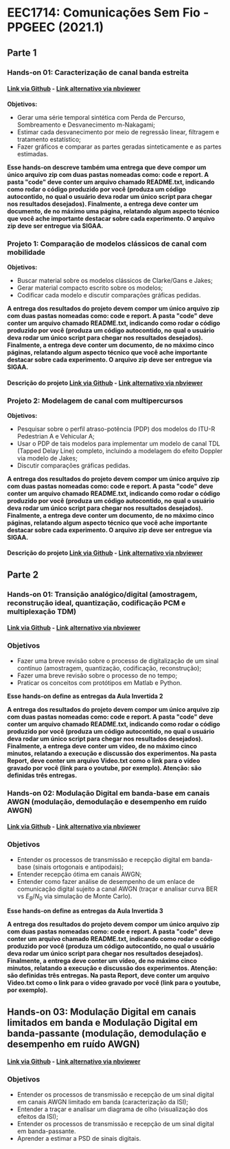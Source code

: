 # EEC1714: Comunicações Sem Fio - PPGEEC (2021.1) 

## Parte 1

### Hands-on 01: Caracterização de canal banda estreita

#### [Link via Github](https://github.com/vicentesousa/EEC1714/blob/master/h01_parte_03.ipynb) - [Link alternativo via nbviewer](http://nbviewer.jupyter.org/github/vicentesousa/EEC1714/blob/master/h01_parte_03.ipynb)

**Objetivos:**
- Gerar uma série temporal sintética com Perda de Percurso, Sombreamento e Desvanecimento m-Nakagami;
- Estimar cada desvanecimento por meio de regressão linear, filtragem e tratamento estatístico;
- Fazer gráficos e comparar as partes geradas sinteticamente e as partes estimadas.

**Esse hands-on descreve também uma entrega que deve compor um único arquivo zip com duas pastas nomeadas como: code e report. A pasta "code" deve conter um arquivo chamado README.txt, indicando como rodar o código produzido por você (produza um código autocontido, no qual o usuário deva rodar um único script para chegar nos resultados desejados). Finalmente, a entrega deve conter um documento, de no máximo uma página, relatando algum aspecto técnico que você ache importante destacar sobre cada experimento. O arquivo zip deve ser entregue via SIGAA.**

### Projeto 1: Comparação de modelos clássicos de canal com mobilidade
**Objetivos:**
- Buscar material sobre os modelos clássicos de Clarke/Gans e Jakes;
- Gerar material compacto escrito sobre os modelos;
- Codificar cada modelo e discutir comparações gráficas pedidas.

**A entrega dos resultados do projeto devem compor um único arquivo zip com duas pastas nomeadas como: code e report. A pasta "code" deve conter um arquivo chamado README.txt, indicando como rodar o código produzido por você (produza um código autocontido, no qual o usuário deva rodar um único script para chegar nos resultados desejados). Finalmente, a entrega deve conter um documento, de no máximo cinco páginas, relatando algum aspecto técnico que você ache importante destacar sobre cada experimento. O arquivo zip deve ser entregue via SIGAA.**


#### Descrição do projeto [Link via Github](https://github.com/vicentesousa/EEC1714/blob/master/projeto_I.ipynb) - [Link alternativo via nbviewer](http://nbviewer.jupyter.org/github/vicentesousa/EEC1714/blob/master/projeto_I.ipynb)


### Projeto 2: Modelagem de canal com multipercursos
**Objetivos:**
- Pesquisar sobre o perfil atraso-potência (PDP) dos modelos do ITU-R Pedestrian A e Vehicular A;
- Usar o PDP de tais modelos para implementar um modelo de canal TDL (Tapped Delay Line) completo, incluindo a modelagem do efeito Doppler via modelo de Jakes;
- Discutir comparações gráficas pedidas.

**A entrega dos resultados do projeto devem compor um único arquivo zip com duas pastas nomeadas como: code e report. A pasta "code" deve conter um arquivo chamado README.txt, indicando como rodar o código produzido por você (produza um código autocontido, no qual o usuário deva rodar um único script para chegar nos resultados desejados). Finalmente, a entrega deve conter um documento, de no máximo cinco páginas, relatando algum aspecto técnico que você ache importante destacar sobre cada experimento. O arquivo zip deve ser entregue via SIGAA.**

#### Descrição do projeto [Link via Github](https://github.com/vicentesousa/EEC1714/blob/master/projeto_II.ipynb) - [Link alternativo via nbviewer](http://nbviewer.jupyter.org/github/vicentesousa/EEC1714/blob/master/projeto_II.ipynb)



## Parte 2 

### Hands-on 01: Transição analógico/digital (amostragem, reconstrução ideal, quantização, codificação PCM e multiplexação TDM) 
#### [Link via Github](https://github.com/vicentesousa/EEC1714/blob/master/h06.ipynb) - [Link alternativo via nbviewer](http://nbviewer.jupyter.org/github/vicentesousa/EEC1714/blob/master/h06.ipynb)

### Objetivos
- Fazer uma breve revisão sobre o processo de digitalização de um sinal contínuo (amostragem, quantização, codificação, reconstrução);
- Fazer uma breve revisão sobre o processo de no tempo;
- Praticar os conceitos com protótipos em Matlab e Python.

**Esse hands-on define as entregas da Aula Invertida 2**

**A entrega dos resultados do projeto devem compor um único arquivo zip com duas pastas nomeadas como: code e report. A pasta "code" deve conter um arquivo chamado README.txt, indicando como rodar o código produzido por você (produza um código autocontido, no qual o usuário deva rodar um único script para chegar nos resultados desejados). Finalmente, a entrega deve conter um vídeo, de no máximo cinco minutos, relatando a execução e discussão dos experimentos. Na pasta Report, deve conter um arquivo Video.txt como o link para o vídeo gravado por você (link para o youtube, por exemplo). Atenção: são definidas três entregas.**


### Hands-on 02: Modulação Digital em banda-base em canais AWGN (modulação, demodulação e desempenho em ruído AWGN) 
#### [Link via Github](https://github.com/vicentesousa/EEC1714/blob/master/h09.ipynb) - [Link alternativo via nbviewer](http://nbviewer.jupyter.org/github/vicentesousa/EEC1714/blob/master/h09.ipynb)

### Objetivos
- Entender os processos de transmissão e recepção digital em banda-base (sinais ortogonais e antipodais);
- Entender recepção ótima em canais AWGN;
- Entender como fazer análise de desempenho de um enlace de comunicação digital sujeito a canal AWGN (traçar e analisar curva BER vs $E_B/N_0$ via simulação de Monte Carlo).

**Esse hands-on define as entregas da Aula Invertida 3**

**A entrega dos resultados do projeto devem compor um único arquivo zip com duas pastas nomeadas como: code e report. A pasta "code" deve conter um arquivo chamado README.txt, indicando como rodar o código produzido por você (produza um código autocontido, no qual o usuário deva rodar um único script para chegar nos resultados desejados). Finalmente, a entrega deve conter um vídeo, de no máximo cinco minutos, relatando a execução e discussão dos experimentos. Atenção: são definidas três entregas. Na pasta Report, deve conter um arquivo Video.txt como o link para o vídeo gravado por você (link para o youtube, por exemplo).**


## Hands-on 03: Modulação Digital em canais limitados em banda e Modulação Digital em banda-passante (modulação, demodulação e desempenho em ruído AWGN) 
#### [Link via Github](https://github.com/vicentesousa/EEC1714/blob/master/h10.ipynb) - [Link alternativo via nbviewer](http://nbviewer.jupyter.org/github/vicentesousa/EEC1714/blob/master/h10.ipynb)

### Objetivos
- Entender os processos de transmissão e recepção de um sinal digital em canais AWGN limitado em banda (caracterização da ISI);
- Entender a traçar e analisar um diagrama de olho (visualização dos efeitos da ISI);
- Entender os processos de transmissão e recepção de um sinal digital em banda-passante.
- Aprender a estimar a PSD de sinais digitais.

<!--
**As entregas estão especificadas nos Hands-ons. O entregável deve compor um único arquivo zip com os códigos separados nas seguintes pastas:** 
  - **Entrega_01_3** e **Entrega_02_3**: para as entregas do Hands-on 3 
  - **Entrega_01_4**: para as entregas do Hands-on 4 
  - **Entrega_01_5**: para as entregas do Hands-on 5 

**Cada pasta deve conter um arquivo chamado README.txt, indicando como rodar o código produzido por você (produza um código autocontido, no qual o usuário deva rodar um único script para chegar nos resultados desejados). Finalmente, a entrega deve conter um documento, de no máximo uma página, relatando algum aspecto que você ache importante destacar sobre cada experimento (no máximo uma página por experimento). O relato pode ser técnico (análise de algum resultado) ou administrativo (voltado a comentários sobre a execução do projeto). O arquivo zip deve ser entregue via SIGAA.**



   
## Hands-on 04: Modulação Digital em banda-base em canais AWGN (modulação, demodulação e desempenho em ruído AWGN) 

### [Hands-on](http://nbviewer.jupyter.org/github/vicentesousa/EEC1714/blob/master/h09.ipynb) 
### Objetivos
- Entender os processos de transmissão e recepção digital em banda-base (sinais ortogonais e antipodais);
- Entender recepção ótima em canais AWGN;
- Entender como fazer análise de desempenho de um enlace de comunicação digital sujeito a canal AWGN (traçar e analisar curva BER vs $E_B/N_0$ via simulação de Monte Carlo).

## Hands-on 05: Modulação Digital em canais limitados em banda e Modulação Digital em banda-passante (modulação, demodulação e desempenho em ruído AWGN) 

### [Hands-on](http://nbviewer.jupyter.org/github/vicentesousa/DCO2004/blob/master/h10.ipynb) 
### Objetivos
- Entender os processos de transmissão e recepção de um sinal digital em canais AWGN limitado em banda (caracterização da ISI);
- Entender a traçar e analisar um diagrama de olho (visualização dos efeitos da ISI);
- Entender os processos de transmissão e recepção de um sinal digital em banda-passante.
- Aprender a estimar a PSD de sinais digitais.

# Parte 3 (a definir)







-->
